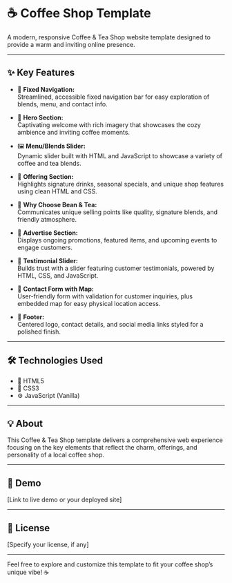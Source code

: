 # ☕ Coffee Shop Template

A modern, responsive Coffee & Tea Shop website template designed to provide a warm and inviting online presence.

---

## ✨ Key Features

- 🔗 **Fixed Navigation:**  
  Streamlined, accessible fixed navigation bar for easy exploration of blends, menu, and contact info.

- 🎨 **Hero Section:**  
  Captivating welcome with rich imagery that showcases the cozy ambience and inviting coffee moments.

- 🖼️ **Menu/Blends Slider:**  
  Dynamic slider built with HTML and JavaScript to showcase a variety of coffee and tea blends.

- 🍹 **Offering Section:**  
  Highlights signature drinks, seasonal specials, and unique shop features using clean HTML and CSS.

- 🌟 **Why Choose Bean & Tea:**  
  Communicates unique selling points like quality, signature blends, and friendly atmosphere.

- 📢 **Advertise Section:**  
  Displays ongoing promotions, featured items, and upcoming events to engage customers.

- 💬 **Testimonial Slider:**  
  Builds trust with a slider featuring customer testimonials, powered by HTML, CSS, and JavaScript.

- 📧 **Contact Form with Map:**  
  User-friendly form with validation for customer inquiries, plus embedded map for easy physical location access.

- 🦶 **Footer:**  
  Centered logo, contact details, and social media links styled for a polished finish.

---

## 🛠️ Technologies Used

- 📝 HTML5  
- 🎨 CSS3  
- ⚙️ JavaScript (Vanilla)  

---

## 💡 About

This Coffee & Tea Shop template delivers a comprehensive web experience focusing on the key elements that reflect the charm, offerings, and personality of a local coffee shop.

---

## 🚀 Demo

[Link to live demo or your deployed site]

---

## 📄 License

[Specify your license, if any]

---

Feel free to explore and customize this template to fit your coffee shop’s unique vibe! ☕
